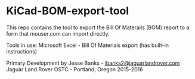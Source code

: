 # KiCad-BOM-export-tool
This repo contains the tool to export the Bill Of Materails (BOM) report to a form that mouser.com can import directly.

Tools in use:
Microsoft Excel - Bill Of Materials export (has built-in instructions)

Primary Development by Jesse Banks - jbanks2@jaguarlandrover.com
Jaguar Land Rover OSTC - Portland, Oregon 2015-2016